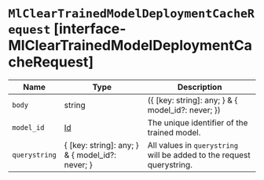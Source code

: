 # `MlClearTrainedModelDeploymentCacheRequest` [interface-MlClearTrainedModelDeploymentCacheRequest]

| Name | Type | Description |
| - | - | - |
| `body` | string | ({ [key: string]: any; } & { model_id?: never; }) | All values in `body` will be added to the request body. |
| `model_id` | [Id](./Id.md) | The unique identifier of the trained model. |
| `querystring` | { [key: string]: any; } & { model_id?: never; } | All values in `querystring` will be added to the request querystring. |
